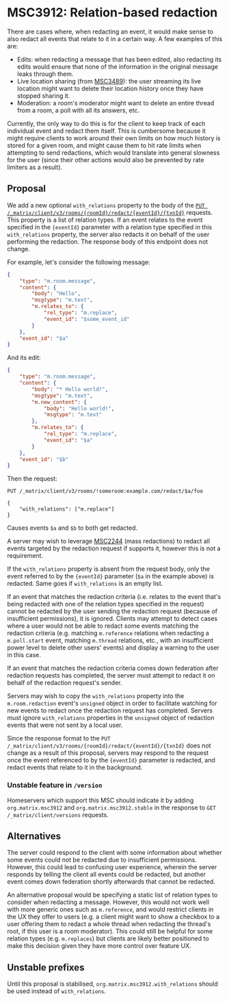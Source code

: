 # MSC3912: Relation-based redaction

There are cases where, when redacting an event, it would make sense to also
redact all events that relate to it in a certain way. A few examples of this
are:

* Edits: when redacting a message that has been edited, also redacting its edits
  would ensure that none of the information in the original message leaks
  through them.
* Live location sharing (from
  [MSC3489](https://github.com/matrix-org/matrix-spec-proposals/pull/3489)): the
  user streaming its live location might want to delete their location history
  once they have stopped sharing it.
* Moderation: a room's moderator might want to delete an entire thread from a
  room, a poll with all its answers, etc.

Currently, the only way to do this is for the client to keep track of each
individual event and redact them itself. This is cumbersome because it might
require clients to work around their own limits on how much history is stored
for a given room, and might cause them to hit rate limits when attempting to
send redactions, which would translate into general slowness for the user (since
their other actions would also be prevented by rate limiters as a result).

## Proposal

We add a new optional `with_relations` property to the body of the [`PUT
/_matrix/client/v3/rooms/{roomId}/redact/{eventId}/{txnId}`](https://spec.matrix.org/latest/client-server-api/#put_matrixclientv3roomsroomidredacteventidtxnid)
requests. This property is a list of relation types. If an event relates to the
event specified in the `{eventId}` parameter with a relation type specified in
this `with_relations` property, the server also redacts it on behalf of the user
performing the redaction. The response body of this endpoint does not change.

For example, let's consider the following message:

```json
{
    "type": "m.room.message",
    "content": {
        "body": "Hello",
        "msgtype": "m.text",
        "m.relates_to": {
            "rel_type": "m.replace",
            "event_id": "$some_event_id"
        }
    },
    "event_id": "$a"
}
```

And its edit:

```json
{
    "type": "m.room.message",
    "content": {
        "body": "* Hello world!",
        "msgtype": "m.text",
        "m.new_content": {
            "body": "Hello world!",
            "msgtype": "m.text"
        },
        "m.relates_to": {
            "rel_type": "m.replace",
            "event_id": "$a"
        }
    },
    "event_id": "$b"
}
```

Then the request:

```
PUT /_matrix/client/v3/rooms/!someroom:example.com/redact/$a/foo

{
    "with_relations": ["m.replace"]
}
```

Causes events `$a` and `$b` to both get redacted.

A server may wish to leverage
[MSC2244](https://github.com/matrix-org/matrix-doc/pull/2244) (mass redactions)
to redact all events targeted by the redaction request if supports it, however this is not a
requirement.

If the `with_relations` property is absent from the request body, only the event referred to by the `{eventId}` parameter (`$a` in the example above) is redacted. Same goes if `with_relations` is an empty list.

If an event that matches the redaction criteria (i.e. relates to the event
that's being redacted with one of the relation types specified in the request)
cannot be redacted by the user sending the redaction request (because of
insufficient permissions), it is ignored. Clients may attempt to detect cases
where a user would not be able to redact some events matching the redaction
criteria (e.g. matching `m.reference` relations when redacting a `m.poll.start`
event, matching `m.thread` relations, etc., with an insufficient power level to
delete other users' events) and display a warning to the user in this case.

If an event that matches the redaction criteria comes down federation after
redaction requests has completed, the server must attempt to redact it on behalf
of the redaction request's sender.

Servers may wish to copy the `with_relations` property into the
`m.room.redaction` event's `unsigned` object in order to facilitate watching for
new events to redact once the redaction request has completed. Servers must
ignore `with_relations` properties in the `unsigned` object of redaction events that were not sent by a local user.

Since the response format to the `PUT
/_matrix/client/v3/rooms/{roomId}/redact/{eventId}/{txnId}` does not change as a
result of this proposal, servers may respond to the request once the event referenced to by the `{eventId}` parameter is redacted, and redact events that relate to it in the background.


### Unstable feature in `/version`

Homeservers which support this MSC should indicate it by adding
`org.matrix.msc3912` and `org.matrix.msc3912.stable` in the response to `GET
/_matrix/client/versions` requests.


## Alternatives

The server could respond to the client with some information about whether some
events could not be redacted due to insufficient permissions. However, this
could lead to confusing user experience, wherein the server responds by telling
the client all events could be redacted, but another event comes down federation
shortly afterwards that cannot be redacted.

An alternative proposal would be specifying a static list of relation types to
consider when redacting a message. However, this would not work well with more
generic ones such as `m.reference`, and would restrict clients in the UX they
offer to users (e.g. a client might want to show a checkbox to a user offering
them to redact a whole thread when redacting the thread's root, if this user is
a room moderator). This could still be helpful for some relation types (e.g.
`m.replaces`) but clients are likely better positioned to make this decision
given they have more control over feature UX.

## Unstable prefixes

Until this proposal is stabilised, `org.matrix.msc3912.with_relations` should be
used instead of `with_relations`.
